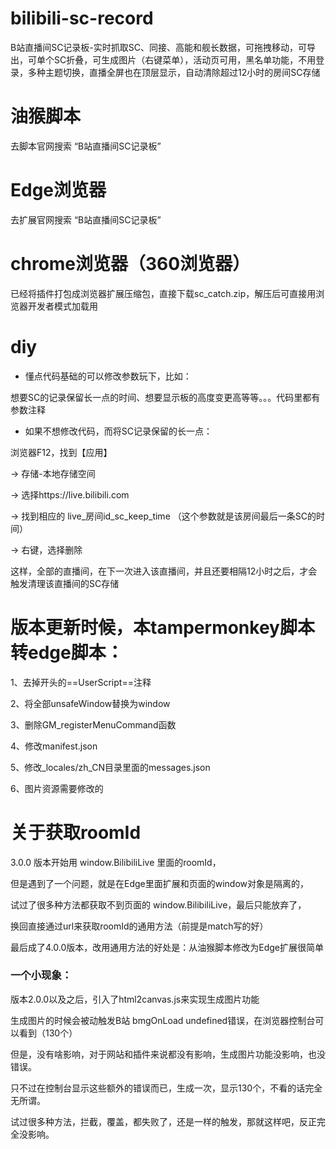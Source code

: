 # bilibili-sc-record
B站直播间SC记录板-实时抓取SC、同接、高能和舰长数据，可拖拽移动，可导出，可单个SC折叠，可生成图片（右键菜单），活动页可用，黑名单功能，不用登录，多种主题切换，直播全屏也在顶层显示，自动清除超过12小时的房间SC存储

# 油猴脚本
去脚本官网搜索 “B站直播间SC记录板”

# Edge浏览器
去扩展官网搜索 “B站直播间SC记录板”

# chrome浏览器（360浏览器）
已经将插件打包成浏览器扩展压缩包，直接下载sc_catch.zip，解压后可直接用浏览器开发者模式加载用


# diy

- 懂点代码基础的可以修改参数玩下，比如：

想要SC的记录保留长一点的时间、想要显示板的高度变更高等等。。。代码里都有参数注释


- 如果不想修改代码，而将SC记录保留的长一点：

浏览器F12，找到【应用】 

-> 存储-本地存储空间 

-> 选择https://live.bilibili.com 

-> 找到相应的 live_房间id_sc_keep_time （这个参数就是该房间最后一条SC的时间）

-> 右键，选择删除

这样，全部的直播间，在下一次进入该直播间，并且还要相隔12小时之后，才会触发清理该直播间的SC存储



# 版本更新时候，本tampermonkey脚本转edge脚本：
1、去掉开头的==UserScript==注释

2、将全部unsafeWindow替换为window

3、删除GM_registerMenuCommand函数

4、修改manifest.json

5、修改_locales/zh_CN目录里面的messages.json

6、图片资源需要修改的


# 关于获取roomId
3.0.0 版本开始用 window.BilibiliLive 里面的roomId，

但是遇到了一个问题，就是在Edge里面扩展和页面的window对象是隔离的，

试过了很多种方法都获取不到页面的 window.BilibiliLive，最后只能放弃了，

换回直接通过url来获取roomId的通用方法（前提是match写的好）

最后成了4.0.0版本，改用通用方法的好处是：从油猴脚本修改为Edge扩展很简单



### 一个小现象：

版本2.0.0以及之后，引入了html2canvas.js来实现生成图片功能

生成图片的时候会被动触发B站 bmgOnLoad undefined错误，在浏览器控制台可以看到（130个）

但是，没有啥影响，对于网站和插件来说都没有影响，生成图片功能没影响，也没错误。

只不过在控制台显示这些额外的错误而已，生成一次，显示130个，不看的话完全无所谓。

试过很多种方法，拦截，覆盖，都失败了，还是一样的触发，那就这样吧，反正完全没影响。


